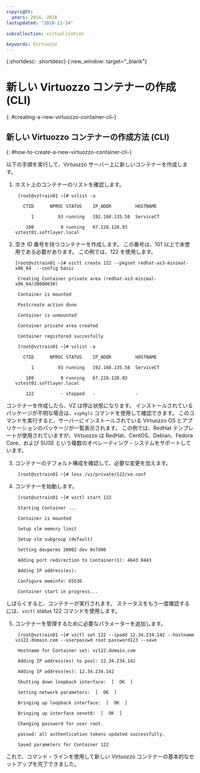 ```yaml
---
copyright:
  years: 2014, 2018
lastupdated: "2018-11-14"

subcollection: virtualization

keywords: Virtuozzo
---
```

{:shortdesc: .shortdesc}
{:new_window: target="_blank"}

# 新しい Virtuozzo コンテナーの作成 (CLI)
{: #creating-a-new-virtuozzo-container-cli-}

## 新しい Virtuozzo コンテナーの作成方法 (CLI)
{: #how-to-create-a-new-virtuozzo-container-cli-}

以下の手順を実行して、Virtuozzo サーバー上に新しいコンテナーを作成します。

1. ホスト上のコンテナーのリストを確認します。

        [root@vztrain01 ~]# vzlist -a

          CTID      NPROC STATUS    IP_ADDR         HOSTNAME

             1         93 running   192.168.135.58  ServiceCT

           100          9 running   67.228.128.93   vztest01.softlayer.local

2. 空き ID 番号を持つコンテナーを作成します。 この番号は、101 以上で未使用である必要があります。 この例では、122 を使用します。

       [root@vztrain01 ~]# vzctl create 122 --pkgset redhat-as3-minimal-x86_64  --config basic

        Creating Container private area (redhat-as3-minimal-x86_64/20080630)

        Container is mounted

        Postcreate action done

        Container is unmounted

        Container private area created

        Container registered succesfully

        [root@vztrain01 ~]# vzlist -a

          CTID      NPROC STATUS    IP_ADDR         HOSTNAME

             1         93 running   192.168.135.58  ServiceCT

           100          9 running   67.228.128.93   vztest01.softlayer.local

           122          - stopped   -               -

コンテナーを作成したら、VZ は停止状態になります。 インストールされているパッケージが不明な場合は、`vzpkgls` コマンドを使用して確認できます。 このコマンドを実行すると、サーバーにインストールされている Virtuozzo OS とアプリケーションのパッケージが一覧表示されます。 この例では、RedHat テンプレートが使用されていますが、Virtuozzo は RedHat、CentOS、Debian、Fedora Core、および SUSE という複数のオペレーティング・システムをサポートしています。

3. コンテナーのデフォルト構成を確認して、必要な変更を加えます。

        [root@vztrain01 ~]# less /vz/private/122/ve.conf

4. コンテナーを始動します。

        [root@vztrain01 ~]# vzctl start 122

        Starting Container ...

        Container is mounted

        Setup slm memory limit

        Setup slm subgroup (default)

        Setting devperms 20002 dev 0x7d00

        Adding port redirection to Container(1): 4643 8443

        Adding IP address(es):

        Configure meminfo: 65536

        Container start in progress...

しばらくすると、コンテナーが実行されます。 ステータスをもう一度確認するには、`vzctl` status 122 コマンドを使用します。

5. コンテナーを管理するために必要なパラメーターを追加します。

        [root@vztrain01 ~]# vzctl set 122 --ipadd 12.34.234.142 --hostname vz122.domain.com --userpasswd root:password123 --save

        Hostname for Container set: vz122.domain.com

        Adding IP address(es) to pool: 12.34.234.142

        Adding IP address(es): 12.34.234.142

        Shutting down loopback interface:  [  OK  ]

        Setting network parameters:  [  OK  ]

        Bringing up loopback interface:  [  OK  ]

        Bringing up interface venet0:  [  OK  ]

        Changing password for user root.

        passwd: all authentication tokens updated successfully.

        Saved parameters for Container 122

これで、コマンド・ラインを使用して新しい Virtuozzo コンテナーの基本的なセットアップを完了できました。
